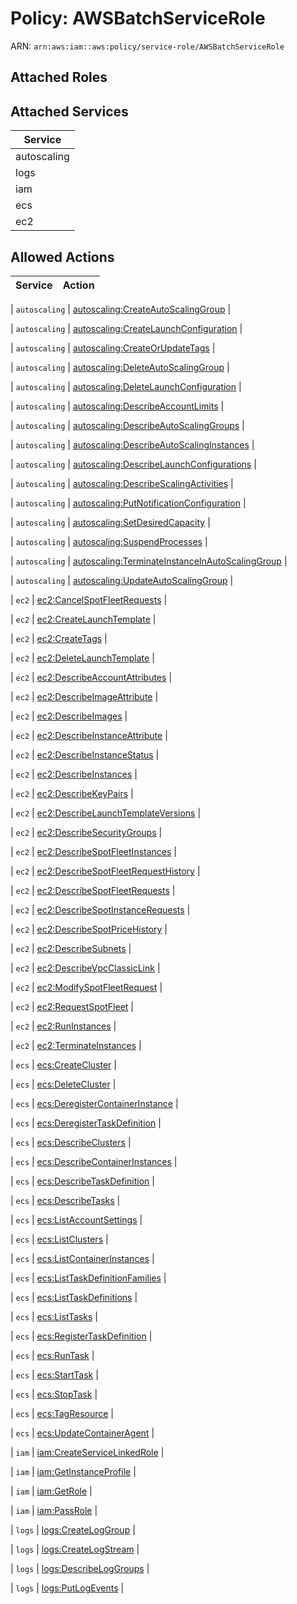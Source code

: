 # Policy: AWSBatchServiceRole

ARN: `arn:aws:iam::aws:policy/service-role/AWSBatchServiceRole`

## Attached Roles

## Attached Services

| Service |
|---------|
| autoscaling |
| logs |
| iam |
| ecs |
| ec2 |

## Allowed Actions

| Service | Action |
|:-------:|--------|

| `autoscaling` | [autoscaling:CreateAutoScalingGroup](../actions.md#autoscaling:createautoscalinggroup) |

| `autoscaling` | [autoscaling:CreateLaunchConfiguration](../actions.md#autoscaling:createlaunchconfiguration) |

| `autoscaling` | [autoscaling:CreateOrUpdateTags](../actions.md#autoscaling:createorupdatetags) |

| `autoscaling` | [autoscaling:DeleteAutoScalingGroup](../actions.md#autoscaling:deleteautoscalinggroup) |

| `autoscaling` | [autoscaling:DeleteLaunchConfiguration](../actions.md#autoscaling:deletelaunchconfiguration) |

| `autoscaling` | [autoscaling:DescribeAccountLimits](../actions.md#autoscaling:describeaccountlimits) |

| `autoscaling` | [autoscaling:DescribeAutoScalingGroups](../actions.md#autoscaling:describeautoscalinggroups) |

| `autoscaling` | [autoscaling:DescribeAutoScalingInstances](../actions.md#autoscaling:describeautoscalinginstances) |

| `autoscaling` | [autoscaling:DescribeLaunchConfigurations](../actions.md#autoscaling:describelaunchconfigurations) |

| `autoscaling` | [autoscaling:DescribeScalingActivities](../actions.md#autoscaling:describescalingactivities) |

| `autoscaling` | [autoscaling:PutNotificationConfiguration](../actions.md#autoscaling:putnotificationconfiguration) |

| `autoscaling` | [autoscaling:SetDesiredCapacity](../actions.md#autoscaling:setdesiredcapacity) |

| `autoscaling` | [autoscaling:SuspendProcesses](../actions.md#autoscaling:suspendprocesses) |

| `autoscaling` | [autoscaling:TerminateInstanceInAutoScalingGroup](../actions.md#autoscaling:terminateinstanceinautoscalinggroup) |

| `autoscaling` | [autoscaling:UpdateAutoScalingGroup](../actions.md#autoscaling:updateautoscalinggroup) |

| `ec2` | [ec2:CancelSpotFleetRequests](../actions.md#ec2:cancelspotfleetrequests) |

| `ec2` | [ec2:CreateLaunchTemplate](../actions.md#ec2:createlaunchtemplate) |

| `ec2` | [ec2:CreateTags](../actions.md#ec2:createtags) |

| `ec2` | [ec2:DeleteLaunchTemplate](../actions.md#ec2:deletelaunchtemplate) |

| `ec2` | [ec2:DescribeAccountAttributes](../actions.md#ec2:describeaccountattributes) |

| `ec2` | [ec2:DescribeImageAttribute](../actions.md#ec2:describeimageattribute) |

| `ec2` | [ec2:DescribeImages](../actions.md#ec2:describeimages) |

| `ec2` | [ec2:DescribeInstanceAttribute](../actions.md#ec2:describeinstanceattribute) |

| `ec2` | [ec2:DescribeInstanceStatus](../actions.md#ec2:describeinstancestatus) |

| `ec2` | [ec2:DescribeInstances](../actions.md#ec2:describeinstances) |

| `ec2` | [ec2:DescribeKeyPairs](../actions.md#ec2:describekeypairs) |

| `ec2` | [ec2:DescribeLaunchTemplateVersions](../actions.md#ec2:describelaunchtemplateversions) |

| `ec2` | [ec2:DescribeSecurityGroups](../actions.md#ec2:describesecuritygroups) |

| `ec2` | [ec2:DescribeSpotFleetInstances](../actions.md#ec2:describespotfleetinstances) |

| `ec2` | [ec2:DescribeSpotFleetRequestHistory](../actions.md#ec2:describespotfleetrequesthistory) |

| `ec2` | [ec2:DescribeSpotFleetRequests](../actions.md#ec2:describespotfleetrequests) |

| `ec2` | [ec2:DescribeSpotInstanceRequests](../actions.md#ec2:describespotinstancerequests) |

| `ec2` | [ec2:DescribeSpotPriceHistory](../actions.md#ec2:describespotpricehistory) |

| `ec2` | [ec2:DescribeSubnets](../actions.md#ec2:describesubnets) |

| `ec2` | [ec2:DescribeVpcClassicLink](../actions.md#ec2:describevpcclassiclink) |

| `ec2` | [ec2:ModifySpotFleetRequest](../actions.md#ec2:modifyspotfleetrequest) |

| `ec2` | [ec2:RequestSpotFleet](../actions.md#ec2:requestspotfleet) |

| `ec2` | [ec2:RunInstances](../actions.md#ec2:runinstances) |

| `ec2` | [ec2:TerminateInstances](../actions.md#ec2:terminateinstances) |

| `ecs` | [ecs:CreateCluster](../actions.md#ecs:createcluster) |

| `ecs` | [ecs:DeleteCluster](../actions.md#ecs:deletecluster) |

| `ecs` | [ecs:DeregisterContainerInstance](../actions.md#ecs:deregistercontainerinstance) |

| `ecs` | [ecs:DeregisterTaskDefinition](../actions.md#ecs:deregistertaskdefinition) |

| `ecs` | [ecs:DescribeClusters](../actions.md#ecs:describeclusters) |

| `ecs` | [ecs:DescribeContainerInstances](../actions.md#ecs:describecontainerinstances) |

| `ecs` | [ecs:DescribeTaskDefinition](../actions.md#ecs:describetaskdefinition) |

| `ecs` | [ecs:DescribeTasks](../actions.md#ecs:describetasks) |

| `ecs` | [ecs:ListAccountSettings](../actions.md#ecs:listaccountsettings) |

| `ecs` | [ecs:ListClusters](../actions.md#ecs:listclusters) |

| `ecs` | [ecs:ListContainerInstances](../actions.md#ecs:listcontainerinstances) |

| `ecs` | [ecs:ListTaskDefinitionFamilies](../actions.md#ecs:listtaskdefinitionfamilies) |

| `ecs` | [ecs:ListTaskDefinitions](../actions.md#ecs:listtaskdefinitions) |

| `ecs` | [ecs:ListTasks](../actions.md#ecs:listtasks) |

| `ecs` | [ecs:RegisterTaskDefinition](../actions.md#ecs:registertaskdefinition) |

| `ecs` | [ecs:RunTask](../actions.md#ecs:runtask) |

| `ecs` | [ecs:StartTask](../actions.md#ecs:starttask) |

| `ecs` | [ecs:StopTask](../actions.md#ecs:stoptask) |

| `ecs` | [ecs:TagResource](../actions.md#ecs:tagresource) |

| `ecs` | [ecs:UpdateContainerAgent](../actions.md#ecs:updatecontaineragent) |

| `iam` | [iam:CreateServiceLinkedRole](../actions.md#iam:createservicelinkedrole) |

| `iam` | [iam:GetInstanceProfile](../actions.md#iam:getinstanceprofile) |

| `iam` | [iam:GetRole](../actions.md#iam:getrole) |

| `iam` | [iam:PassRole](../actions.md#iam:passrole) |

| `logs` | [logs:CreateLogGroup](../actions.md#logs:createloggroup) |

| `logs` | [logs:CreateLogStream](../actions.md#logs:createlogstream) |

| `logs` | [logs:DescribeLogGroups](../actions.md#logs:describeloggroups) |

| `logs` | [logs:PutLogEvents](../actions.md#logs:putlogevents) |
